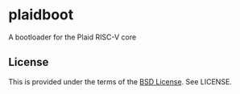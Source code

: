 # plaidboot

A bootloader for the Plaid RISC-V core

## License

This is provided under the terms of the [BSD License](https://opensource.org/licenses/BSD-3-Clause). See LICENSE.
